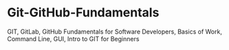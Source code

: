 # Git-GitHub-Fundamentals
GIT, GitLab, GitHub Fundamentals for Software Developers, Basics of Work, Command Line, GUI, Intro to GIT for Beginners
